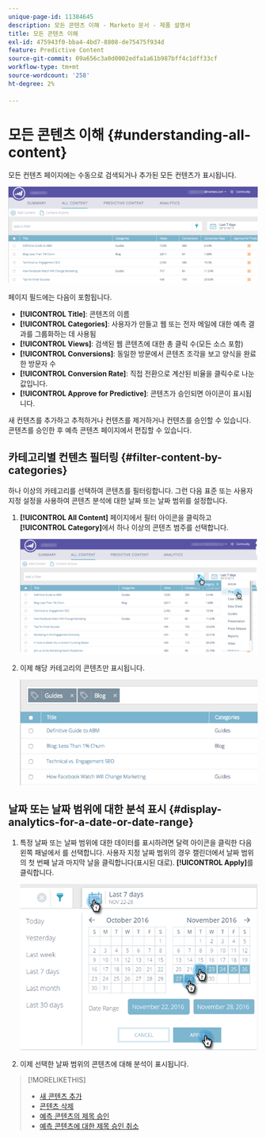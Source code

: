 ```yaml
---
unique-page-id: 11384645
description: 모든 콘텐츠 이해 - Marketo 문서 - 제품 설명서
title: 모든 콘텐츠 이해
exl-id: 475943f0-bba4-4bd7-8808-de75475f934d
feature: Predictive Content
source-git-commit: 09a656c3a0d0002edfa1a61b987bff4c1dff33cf
workflow-type: tm+mt
source-wordcount: '258'
ht-degree: 2%

---
```


# 모든 콘텐츠 이해 {#understanding-all-content}

모든 컨텐츠 페이지에는 수동으로 검색되거나 추가된 모든 컨텐츠가 표시됩니다.

![](assets/image2017-10-3-9-3a4-3a56.png)

페이지 필드에는 다음이 포함됩니다.

* **[!UICONTROL Title]**: 콘텐츠의 이름
* **[!UICONTROL Categories]**: 사용자가 만들고 웹 또는 전자 메일에 대한 예측 결과를 그룹화하는 데 사용됨
* **[!UICONTROL Views]**: 검색된 웹 콘텐츠에 대한 총 클릭 수(모든 소스 포함)
* **[!UICONTROL Conversions]**: 동일한 방문에서 콘텐츠 조각을 보고 양식을 완료한 방문자 수
* **[!UICONTROL Conversion Rate]**: 직접 전환으로 계산된 비율을 클릭수로 나눈 값입니다.
* **[!UICONTROL Approve for Predictive]**: 콘텐츠가 승인되면 아이콘이 표시됩니다.

새 컨텐츠를 추가하고 추적하거나 컨텐츠를 제거하거나 컨텐츠를 승인할 수 있습니다. 콘텐츠를 승인한 후 예측 콘텐츠 페이지에서 편집할 수 있습니다.

## 카테고리별 컨텐츠 필터링  {#filter-content-by-categories}

하나 이상의 카테고리를 선택하여 콘텐츠를 필터링합니다. 그런 다음 표준 또는 사용자 지정 설정을 사용하여 콘텐츠 분석에 대한 날짜 또는 날짜 범위를 설정합니다.

1. **[!UICONTROL All Content]** 페이지에서 필터 아이콘을 클릭하고 **[!UICONTROL Category]**&#x200B;에서 하나 이상의 콘텐츠 범주를 선택합니다.

   ![](assets/image2017-10-3-9-3a5-3a52.png)

1. 이제 해당 카테고리의 콘텐츠만 표시됩니다.

   ![](assets/image2017-10-3-9-3a6-3a23.png)

## 날짜 또는 날짜 범위에 대한 분석 표시 {#display-analytics-for-a-date-or-date-range}

1. 특정 날짜 또는 날짜 범위에 대한 데이터를 표시하려면 달력 아이콘을 클릭한 다음 왼쪽 패널에서 를 선택합니다. 사용자 지정 날짜 범위의 경우 캘린더에서 날짜 범위의 첫 번째 날과 마지막 날을 클릭합니다(표시된 대로). **[!UICONTROL Apply]**&#x200B;를 클릭합니다.

   ![](assets/all-content-calendar-filter-hands.png)

1. 이제 선택한 날짜 범위의 콘텐츠에 대해 분석이 표시됩니다.

>[!MORELIKETHIS]
>
>* [새 콘텐츠 추가](/help/marketo/product-docs/predictive-content/working-with-all-content/add-new-content.md)
>* [콘텐츠 삭제](/help/marketo/product-docs/predictive-content/working-with-all-content/delete-content.md)
>* [예측 콘텐츠의 제목 승인](/help/marketo/product-docs/predictive-content/working-with-all-content/approve-a-title-for-predictive-content.md)
>* [예측 콘텐츠에 대한 제목 승인 취소](/help/marketo/product-docs/predictive-content/working-with-all-content/unapprove-a-title-for-predictive-content.md)
